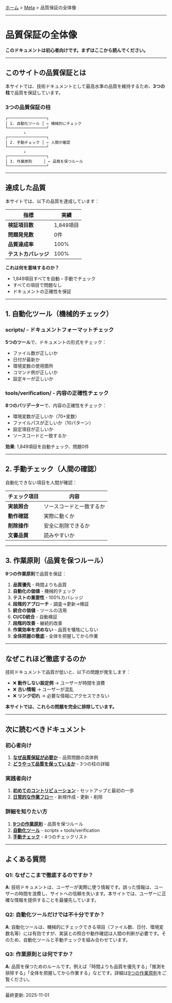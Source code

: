 [ホーム](../README.md) > [Meta](README.md) > 品質保証の全体像

---

# 品質保証の全体像

**このドキュメントは初心者向けです。まずはここから読んでください。**

---

## このサイトの品質保証とは

本サイトでは、技術ドキュメントとして最高水準の品質を維持するため、**3つの柱**で品質を保証しています。

### 3つの品質保証の柱

```
┌─────────────────┐
│ 1. 自動化ツール │ ← 機械的にチェック
└─────────────────┘
        ↓
┌─────────────────┐
│ 2. 手動チェック │ ← 人間が確認
└─────────────────┘
        ↓
┌─────────────────┐
│ 3. 作業原則     │ ← 品質を保つルール
└─────────────────┘
```

---

## 達成した品質

本サイトでは、以下の品質を達成しています：

| 指標 | 実績 |
|------|------|
| **検証項目数** | 1,849項目 |
| **問題発見数** | 0件 |
| **品質達成率** | 100% |
| **テストカバレッジ** | 100% |

**これは何を意味するのか？**

- 1,849項目すべてを自動・手動でチェック
- すべての項目で問題なし
- ドキュメントの正確性を保証

---

## 1. 自動化ツール（機械的チェック）

### scripts/ - ドキュメントフォーマットチェック

**5つのツール**で、ドキュメントの形式をチェック：

- ファイル数が正しいか
- 日付が最新か
- 環境変数の使用箇所
- コマンド例が正しいか
- 設定キーが正しいか

### tools/verification/ - 内容の正確性チェック

**8つのバリデーター**で、内容の正確性をチェック：

- 環境変数が正しいか（70+変数）
- ファイルパスが正しいか（10パターン）
- 設定項目が正しいか
- ソースコードと一致するか

**効果**: 1,849項目を自動チェック、問題0件

---

## 2. 手動チェック（人間の確認）

自動化できない項目を人間が確認：

| チェック項目 | 内容 |
|------------|------|
| **実装照合** | ソースコードと一致するか |
| **動作確認** | 実際に動くか |
| **削除操作** | 安全に削除できるか |
| **文書品質** | 読みやすいか |

---

## 3. 作業原則（品質を保つルール）

**9つの作業原則**で品質を保証：

1. **品質優先** - 時間よりも品質
2. **自動化の価値** - 機械的チェック
3. **テストの重要性** - 100%カバレッジ
4. **段階的アプローチ** - 調査→更新→検証
5. **統合の価値** - ツールの活用
6. **CI/CD統合** - 自動検証
7. **段階的改善** - 継続的改善
8. **作業効率を求めない** - 品質を犠牲にしない
9. **全体把握の徹底** - 全体を把握してから作業

---

## なぜこれほど徹底するのか

技術ドキュメントで品質が低いと、以下の問題が発生します：

- ❌ **動作しない設定例** → ユーザーが時間を浪費
- ❌ **古い情報** → ユーザーが混乱
- ❌ **リンク切れ** → 必要な情報にアクセスできない

**本サイトでは、これらの問題を完全に排除しています。**

---

## 次に読むべきドキュメント

### 初心者向け

1. **[なぜ品質保証が必要か](02_why-quality-matters.md)** - 品質問題の具体例
2. **[どうやって品質を保っているか](03_how-we-ensure-quality.md)** - 3つの柱の詳細

### 実践者向け

1. **[初めてのコントリビューション](08_getting-started.md)** - セットアップと最初の一歩
2. **[日常的な作業フロー](09_daily-workflow.md)** - 新規作成・更新・削除

### 詳細を知りたい方

1. **[9つの作業原則](04_quality-principles.md)** - 品質を保つルール
2. **[自動化ツール](05_automation-tools.md)** - scripts + tools/verification
3. **[手動チェック](06_manual-checks.md)** - 4つのチェックリスト

---

## よくある質問

### Q1: なぜここまで徹底するのですか？

**A**: 技術ドキュメントは、ユーザーが実際に使う情報です。誤った情報は、ユーザーの時間を浪費し、サイトへの信頼を失います。本サイトでは、ユーザーに正確な情報を提供することを最優先しています。

### Q2: 自動化ツールだけでは不十分ですか？

**A**: 自動化ツールは、機械的にチェックできる項目（ファイル数、日付、環境変数名等）には有効ですが、実装との照合や動作確認は人間の判断が必要です。そのため、自動化ツールと手動チェックを組み合わせています。

### Q3: 作業原則とは何ですか？

**A**: 品質を保つためのルールです。例えば「時間よりも品質を優先する」「推測を排除する」「全体を把握してから作業する」などです。詳細は[9つの作業原則](04_quality-principles.md)をご覧ください。

---

最終更新: 2025-11-01
